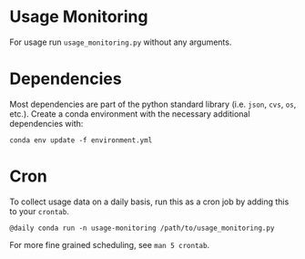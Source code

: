 # Usage Monitoring

For usage run `usage_monitoring.py` without any arguments.

# Dependencies

Most dependencies are part of the python standard library (i.e. `json`, `cvs`,
`os`, etc.). Create a conda environment with the necessary additional
dependencies with:

`conda env update -f environment.yml`

# Cron

To collect usage data on a daily basis, run this as a cron job by adding this
to your `crontab`.

```shell
@daily conda run -n usage-monitoring /path/to/usage_monitoring.py
```

For more fine grained scheduling, see `man 5 crontab`.
